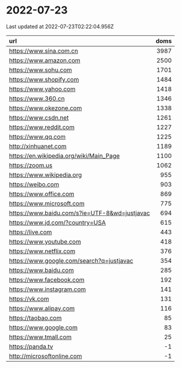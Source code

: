 # 2022-07-23

<!-- BEGIN -->
Last updated at 2022-07-23T02:22:04.956Z

url | doms
:- | -:
https://www.sina.com.cn | 3987
https://www.amazon.com | 2500
https://www.sohu.com | 1701
https://www.shopify.com | 1484
https://www.yahoo.com | 1418
https://www.360.cn | 1346
https://www.okezone.com | 1338
https://www.csdn.net | 1261
https://www.reddit.com | 1227
https://www.qq.com | 1225
http://xinhuanet.com | 1189
https://en.wikipedia.org/wiki/Main_Page | 1100
https://zoom.us | 1062
https://www.wikipedia.org | 955
https://weibo.com | 903
https://www.office.com | 869
https://www.microsoft.com | 775
https://www.baidu.com/s?ie=UTF-8&wd=justjavac | 694
https://www.jd.com/?country=USA | 615
https://live.com | 443
https://www.youtube.com | 418
https://www.netflix.com | 376
https://www.google.com/search?q=justjavac | 354
https://www.baidu.com | 285
https://www.facebook.com | 192
https://www.instagram.com | 141
https://vk.com | 131
https://www.alipay.com | 116
https://taobao.com | 85
https://www.google.com | 83
https://www.tmall.com | 25
https://panda.tv | -1
http://microsoftonline.com | -1
<!-- END -->
